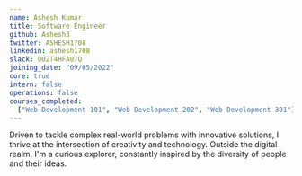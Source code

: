 ```yaml
---
name: Ashesh Kumar
title: Software Engineer
github: Ashesh3
twitter: ASHESH1708
linkedin: ashesh1708
slack: U02T4HFA07Q
joining_date: "09/05/2022"
core: true
intern: false
operations: false
courses_completed:
  ["Web Development 101", "Web Development 202", "Web Development 301"]
---
```


Driven to tackle complex real-world problems with innovative solutions, I thrive at the intersection of creativity and technology. Outside the digital realm, I'm a curious explorer, constantly inspired by the diversity of people and their ideas.
